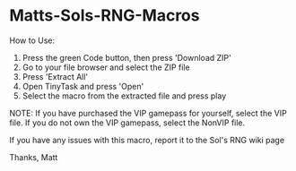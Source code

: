 # Matts-Sols-RNG-Macros

How to Use:
1. Press the green Code button, then press 'Download ZIP'
2. Go to your file browser and select the ZIP file
3. Press 'Extract All'
4. Open TinyTask and press 'Open'
5. Select the macro from the extracted file and press play

NOTE:
If you have purchased the VIP gamepass for yourself, select the VIP file.
If you do not own the VIP gamepass, select the NonVIP file.

If you have any issues with this macro, report it to the Sol's RNG wiki page

Thanks, Matt
